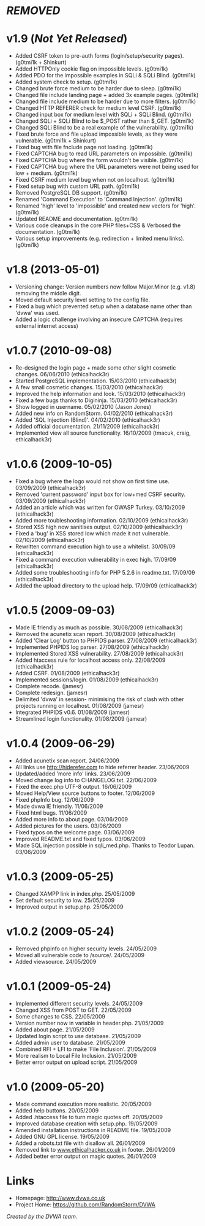 ***REMOVED***
=======================

v1.9 (*Not Yet Released*)
======

+ Added CSRF token to pre-auth forms (login/setup/security pages). (g0tmi1k + Shinkurt)
+ Added HTTPOnly cookie flag on impossible levels. (g0tmi1k)
+ Added PDO for the impossible examples in SQLi & SQLi Blind. (g0tmi1k)
+ Added system check to setup. (g0tmi1k)
+ Changed brute force medium to be harder due to sleep. (g0tmi1k)
+ Changed file include landing page + added 3x example pages. (g0tmi1k)
+ Changed file include medium to be harder due to more filters. (g0tmi1k)
+ Changed HTTP REFERER check for medium level CSRF. (g0tmi1k)
+ Changed input box for medium level with SQLi + SQLi Blind. (g0tmi1k)
+ Changed SQLi + SQLi Blind to be $_POST rather than $_GET. (g0tmi1k)
+ Changed SQLi Blind to be a real example of the vulnerability. (g0tmi1k)
+ Fixed brute force and file upload impossible levels, as they were vulnerable. (g0tmi1k + Shinkurt)
+ Fixed bug with file fnclude page not loading. (g0tmi1k)
+ Fixed CAPTCHA bug to read URL parameters on impossible. (g0tmi1k)
+ Fixed CAPTCHA bug where the form wouldn't be visible. (g0tmi1k)
+ Fixed CAPTCHA bug where the URL parameters were not being used for low + medium. (g0tmi1k)
+ Fixed CSRF medium level bug when not on localhost. (g0tmi1k)
+ Fixed setup bug with custom URL path. (g0tmi1k)
+ Removed PostgreSQL DB support. (g0tmi1k)
+ Renamed 'Command Execution' to 'Command Injection'. (g0tmi1k)
+ Renamed 'high' level to 'impossible' and created new vectors for 'high'. (g0tmi1k)
+ Updated README and documentation. (g0tmi1k)
+ Various code cleanups in the core PHP files+CSS & Verbosed the documentation. (g0tmi1k)
+ Various setup improvements (e.g. redirection + limited menu links). (g0tmi1k)

v1.8 (2013-05-01)
======

+ Versioning change: Version numbers now follow Major.Minor (e.g. v1.8) removing the middle digit.
+ Moved default security level setting to the config file.
+ Fixed a bug which prevented setup when a database name other than 'dvwa' was used.
+ Added a logic challenge involving an insecure CAPTCHA (requires external internet access)

v1.0.7 (2010-09-08)
======

+ Re-designed the login page + made some other slight cosmetic changes. 06/06/2010 (ethicalhack3r)
+ Started PostgreSQL implementation. 15/03/2010 (ethicalhack3r)
+ A few small cosmetic changes. 15/03/2010 (ethicalhack3r)
+ Improved the help information and look. 15/03/2010 (ethicalhack3r)
+ Fixed a few bugs thanks to Digininja. 15/03/2010 (ethicalhack3r)
+ Show logged in username. 05/02/2010 (Jason Jones)
+ Added new info on RandomStorm. 04/02/2010 (ethicalhack3r)
+ Added 'SQL Injection (Blind)'. 04/02/2010 (ethicalhack3r)
+ Added official documentation. 21/11/2009 (ethicalhack3r)
+ Implemented view all source functionality. 16/10/2009 (tmacuk, craig, ethicalhack3r)

v1.0.6 (2009-10-05)
======

+ Fixed a bug where the logo would not show on first time use. 03/09/2009 (ethicalhack3r)
+ Removed 'current password' input box for low+med CSRF security. 03/09/2009 (ethicalhack3r)
+ Added an article which was written for OWASP Turkey. 03/10/2009 (ethicalhack3r)
+ Added more toubleshooting information. 02/10/2009 (ethicalhack3r)
+ Stored XSS high now sanitises output. 02/10/2009 (ethicalhack3r)
+ Fixed a 'bug' in XSS stored low which made it not vulnerable. 02/10/2009 (ethicalhack3r)
+ Rewritten command execution high to use a whitelist. 30/09/09 (ethicalhack3r)
+ Fixed a command execution vulnerability in exec high. 17/09/09 (ethicalhack3r)
+ Added some troubleshooting info for PHP 5.2.6 in readme.txt. 17/09/09 (ethicalhack3r)
+ Added the upload directory to the upload help. 17/09/09 (ethicalhack3r)

v1.0.5 (2009-09-03)
======

+ Made IE friendly as much as possible. 30/08/2009 (ethicalhack3r)
+ Removed the acunetix scan report. 30/08/2009 (ethicalhack3r)
+ Added 'Clear Log' button to PHPIDS parser. 27/08/2009 (ethicalhack3r)
+ Implemented PHPIDS log parser. 27/08/2009 (ethicalhack3r)
+ Implemented Stored XSS vulnerability. 27/08/2009 (ethicalhack3r)
+ Added htaccess rule for localhost access only. 22/08/2009 (ethicalhack3r)
+ Added CSRF. 01/08/2009 (ethicalhack3r)
+ Implemented sessions/login. 01/08/2009 (ethicalhack3r)
+ Complete recode. (jamesr)
+ Complete redesign. (jamesr)
+ Delimited 'dvwa' in session- minimising the risk of clash with other projects running on localhost. 01/08/2009 (jamesr)
+ Integrated PHPIDS v0.6. 01/08/2009 (jamesr)
+ Streamlined login functionality. 01/08/2009 (jamesr)

v1.0.4 (2009-06-29)
======

+ Added acunetix scan report. 24/06/2009
+ All links use http://hiderefer.com to hide referrer header. 23/06/2009
+ Updated/added 'more info' links. 23/06/2009
+ Moved change log info to CHANGELOG.txt. 22/06/2009
+ Fixed the exec.php UTF-8 output. 16/06/2009
+ Moved Help/View source buttons to footer. 12/06/2009
+ Fixed phpInfo bug. 12/06/2009
+ Made dvwa IE friendly. 11/06/2009
+ Fixed html bugs. 11/06/2009
+ Added more info to about page. 03/06/2009
+ Added pictures for the users. 03/06/2009
+ Fixed typos on the welcome page. 03/06/2009
+ Improved README.txt and fixed typos. 03/06/2009
+ Made SQL injection possible in sqli_med.php. Thanks to Teodor Lupan. 03/06/2009

v1.0.3 (2009-05-25)
======

+ Changed XAMPP link in index.php. 25/05/2009
+ Set default security to low. 25/05/2009
+ Improved output in setup.php. 25/05/2009

v1.0.2 (2009-05-24)
======

+ Removed phpinfo on higher security levels. 24/05/2009
+ Moved all vulnerable code to /source/. 24/05/2009
+ Added viewsource. 24/05/2009

v1.0.1 (2009-05-24)
======

+ Implemented different security levels. 24/05/2009
+ Changed XSS from POST to GET. 22/05/2009
+ Some changes to CSS. 22/05/2009
+ Version number now in variable in header.php. 21/05/2009
+ Added about page. 21/05/2009
+ Updated login script to use database. 21/05/2009
+ Added admin user to database. 21/05/2009
+ Combined RFI + LFI to make 'File Inclusion'. 21/05/2009
+ More realism to Local File Inclusion. 21/05/2009
+ Better error output on upload script. 21/05/2009

v1.0 (2009-05-20)
====

+ Made command execution more realistic. 20/05/2009
+ Added help buttons. 20/05/2009
+ Added .htaccess file to turn magic quotes off. 20/05/2009
+ Improved database creation with setup.php. 19/05/2009
+ Amended installation instructions in README file. 19/05/2009
+ Added GNU GPL license. 19/05/2009
+ Added a robots.txt file with disallow all. 26/01/2009
+ Removed link to www.ethicalhacker.co.uk in footer. 26/01/2009
+ Added better error output on magic quotes. 26/01/2009


Links
=====

+ Homepage: http://www.dvwa.co.uk
+ Project Home: https://github.com/RandomStorm/DVWA

_Created by the DVWA team._

